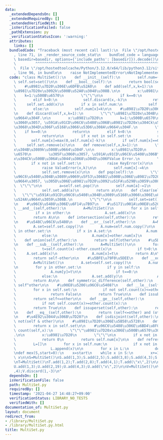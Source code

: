 ```yaml
---
data:
  _extendedDependsOn: []
  _extendedRequiredBy: []
  _extendedVerifiedWith: []
  _isVerificationFailed: false
  _pathExtension: py
  _verificationStatusIcon: ':warning:'
  attributes:
    links: []
  bundledCode: "Traceback (most recent call last):\n  File \"/opt/hostedtoolcache/Python/3.12.0/x64/lib/python3.12/site-packages/onlinejudge_verify/documentation/build.py\"\
    , line 71, in _render_source_code_stat\n    bundled_code = language.bundle(stat.path,\
    \ basedir=basedir, options={'include_paths': [basedir]}).decode()\n          \
    \         ^^^^^^^^^^^^^^^^^^^^^^^^^^^^^^^^^^^^^^^^^^^^^^^^^^^^^^^^^^^^^^^^^^^^^^^^^^^^^^^^^\n\
    \  File \"/opt/hostedtoolcache/Python/3.12.0/x64/lib/python3.12/site-packages/onlinejudge_verify/languages/python.py\"\
    , line 96, in bundle\n    raise NotImplementedError\nNotImplementedError\n"
  code: "class MultiSet():\n    def __init__(self):\n        self.num={}\n       \
    \ self.set=set()\n\n    def __bool__(self):\n        return bool(self.set)\n\n\
    \    #\u8981\u7D20\u306E\u6DFB\u52A0\n    def add(self,x,k=1):\n        \"\"\"\
    \u8981\u7D20x\u3092k\u500B\u52A0\u3048\u308B.\n\n        x:\u8981\u7D20\n    \
    \    k=1:\u500B\u6570\n        \"\"\"\n\n        if k==0:\n            return\n\
    \        elif k<0:\n            self.discard(x,-k)\n            return\n\n   \
    \     self.set.add(x)\n        if x in self.num:\n            self.num[x]+=k\n\
    \        else:\n            self.num[x]=k\n\n    #\u8981\u7D20\u306E\u524A\u9664\
    \n    def discard(self,x,k=1):\n        \"\"\"\u8981\u7D20x\u304B\u3089k\u500B\
    \u9664\u304F.\n\n        x:\u8981\u7D20\n        k=1:\u500B\u6570\n        \u305F\
    \u3060\u3057, \u591A\u91CD\u96C6\u5408\u306B\u8981\u7D20x\u304Ck\u500B\u306A\u3044\
    \u3068\u304D\u306F\u5168\u3066\u53D6\u308A\u9664\u304F.\n        \"\"\"\n    \
    \    if k==0:\n            return\n        elif k<0:\n            self.add(x,-k)\n\
    \            return\n\n        if x not in self.set:\n            return\n\n \
    \       self.num[x]=max(0,self.num[x]-k)\n        if self.num[x]==0:\n       \
    \     self.set.remove(x)\n\n    def remove(self,x,k=1):\n        \"\"\"\u8981\u7D20\
    x\u304B\u3089k\u500B\u9664\u304F.\n\n        x:\u8981\u7D20\n        k=1:\u500B\
    \u6570\n        \u305F\u3060\u3057, \u591A\u91CD\u96C6\u5408\u306B\u8981\u7D20\
    x\u304Ck\u500B\u306A\u3044\u3068\u304D\u306FValue Error.\n        \"\"\"\n\n \
    \       if x not in self.set:\n            raise KeyError(x)\n\n        if self.num[x]<k:\n\
    \            raise ValueError(x,k)\n\n        self.num[x]-=k\n        if self.num[x]==0:\n\
    \            self.set.remove(x)\n\n    def pop(self):\n        \"\"\"\u591A\u91CD\
    \u96C6\u5408\u304B\u3089\u9069\u5F53\u306B1\u500B\u306E\u8981\u7D20\u3092\u524A\
    \u9664\u3057, \u305D\u306E\u8981\u7D20\u3092\u51FA\u529B\u3059\u308B.\n      \
    \  \"\"\"\n\n        a=self.set.pop()\n        self.num[a]-=1\n        if self.num[a]:\n\
    \            self.set.add(a)\n        return a\n\n    def clear(self):\n     \
    \   \"\"\"\u591A\u91CD\u96C6\u5408\u304B\u3089\u5168\u3066\u306E\u8981\u7D20\u3092\
    \u524A\u9664\u3059\u308B.\n        \"\"\"\n\n        self.set=set()\n        self.num={}\n\
    \n    #\u96C6\u5408\u306E\u6F14\u7B97\n    #\u5171\u901A\u90E8\u5206\n    def\
    \ __and__(self,other):\n        A=MultiSet()\n        for x in self.set:\n   \
    \         if x in other:\n                A.set.add(x)\n                A.num[x]=min(self.num[x],other.num[x])\n\
    \        return A\n\n    def intersection(self,other):\n        return self&other\n\
    \n    #\u548C\u96C6\u5408\n    def __or__(self,other):\n        A=MultiSet()\n\
    \        A.set=self.set.copy()\n        A.num=self.num.copy()\n\n        for x\
    \ in other.set:\n            if x in A.set:\n                A.num[x]=max(A.num[x],other.num[x])\n\
    \            else:\n                A.num[x]=other.num[x]\n        return A\n\n\
    \    def union(self,other):\n        return self|other\n\n    #\u5DEE\u96C6\u5408\
    \n    def __sub__(self,other):\n        A=MultiSet()\n\n        for x in self.set:\n\
    \            t=self.count(x)-other.count(x)\n            if t>0:\n           \
    \     A.set.add(x)\n                A.num[x]=t\n        return A\n\n    def difference(self,other):\n\
    \        return self-other\n\n    #\u5BFE\u79F0\u5DEE\n    def __xor__(self,other):\n\
    \        A=MultiSet()\n        A.set=self.set.copy()\n        A.num=self.num.copy()\n\
    \n        for y in other.set:\n            if y in self:\n                t=abs(self.count(y)-other.count(y))\n\
    \                A.num[y]=t\n\n                if t==0:\n                    A.set.discard(y)\n\
    \            else:\n                A.set.add(y)\n                A.num[y]=other.num[y]\n\
    \        return A\n\n    def symmetric_difference(self,other):\n        return\
    \ self^other\n\n    #\u90E8\u5206\u96C6\u5408?\n    def __le__(self,other):\n\
    \        for x in self.set:\n            if not self.count(x)<=other.count(x):\n\
    \                return False\n        return True\n\n    def issubset(self,other):\n\
    \        return self<=other\n\n    def __ge__(self,other):\n        for x in self.set:\n\
    \            if not self.count(x)>=other.count(x):\n                return False\n\
    \        return True\n\n    def issuperset(self,other):\n        return self>=other\n\
    \n    def __eq__(self,other):\n        return (self<=other) and (other<=self)\n\
    \n    #\u4E92\u3044\u306B\u7D20?\n    def isdisjoint(self,other):\n        return\
    \ not(self & other)\n\n    #\u8981\u7D20\u306E\u5B58\u5728\n    def __contains__(self,x):\n\
    \        return x in self.set\n\n    #\u96C6\u5408\u306E\u6BD4\u8F03\n    def\
    \ count(self,x):\n        \"\"\"\u8981\u7D20x\u306E\u500B\u6570\u3092\u8FD4\u3059\
    .\n\n        x:\u8981\u7D20\n        \"\"\"\n\n        if x not in self.set:\n\
    \            return 0\n        return self.num[x]\n\n    def refresh(self):\n\
    \        L=[]\n        for x in self.num:\n            if x not in self.set:\n\
    \                L.append(x)\n\n        for x in L:\n            del self.num[x]\n\
    \ndef mex(S,start=0):\n    x=start\n    while x in S:\n        x+=1\n    return\
    \ x\n\nS=MultiSet()\nS.add(1,3);S.add(2,5);S.add(3,8);S.add(4,3);S.add(\"x\",2)\n\
    \nT=MultiSet()\nT.add(1,2);T.add(2,8);T.add(4,1);T.add(\"x\",2)\n\nU=MultiSet()\n\
    U.add(1,3);U.add(2,19);U.add(4,3);U.add(\"x\",2)\n\nV=MultiSet()\nV.add(\"y\"\
    ,4);V.discard(1,-3)\n"
  dependsOn: []
  isVerificationFile: false
  path: MultiSet.py
  requiredBy: []
  timestamp: '2021-04-27 14:48:27+09:00'
  verificationStatus: LIBRARY_NO_TESTS
  verifiedWith: []
documentation_of: MultiSet.py
layout: document
redirect_from:
- /library/MultiSet.py
- /library/MultiSet.py.html
title: MultiSet.py
---
```

